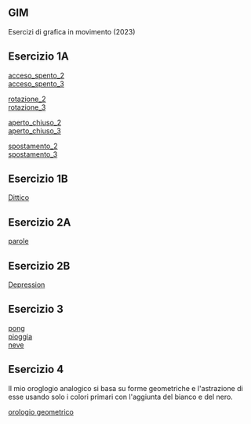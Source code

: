 ## GIM  

Esercizi di grafica in movimento (2023)  


## Esercizio 1A  

[acceso_spento_2](/Esercizio_1A/acceso_spento_2.html)  
[acceso_spento_3](/Esercizio_1A/acceso_spento_3.html)   

[rotazione_2](/Esercizio_1A/rotazione_2.html)  
[rotazione_3](/Esercizio_1A/rotazione_3.html)  

[aperto_chiuso_2](/Esercizio_1A/aperto_chiuso_2.html)   
[aperto_chiuso_3](/Esercizio_1A/aperto_chiuso_3.html)   

[spostamento_2](/Esercizio_1A/spostamento_2.html)  
[spostamento_3](/Esercizio_1A/spostamento_3.html)   


## Esercizio 1B  
 
[Dittico](/Esercizio_1B/dittico.html)
 

## Esercizio 2A  
 
[parole](/Esercizio_2A/index.html)  


## Esercizio 2B  

[Depression](/Esercizio_2B/indexA.html)  


## Esercizio 3  

[pong](/Eservizio_3_pong/pong.html)  
[pioggia](/Esercizio_3_pioggia/pioggia.html)  
[neve](/Esercizio_3_neve/neve.html)  


## Esercizio 4  

Il mio oroglogio analogico si basa su forme geometriche e l'astrazione di esse usando solo i colori primari con l'aggiunta del bianco e del nero.  

[orologio geometrico](/Esercizio_4_orologio_analogico/orologio_analogico.html)  















